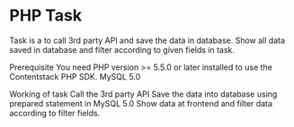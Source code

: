# PHP Task

Task is a to call 3rd party API and save the data in database.
Show all data saved in database and filter according to given fields in task.

Prerequisite
You need PHP version >= 5.5.0 or later installed to use the Contentstack PHP SDK.
MySQL 5.0

Working of task
Call the 3rd party API
Save the data into database using prepared statement in MySQL 5.0
Show data at frontend and filter data according to filter fields.

